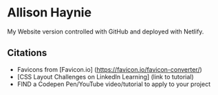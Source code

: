 # Allison Haynie
My Website version controlled with GitHub and deployed with Netlify. 

## Citations
* Favicons from [Favicon.io] (https://favicon.io/favicon-converter/)
* [CSS Layout Challenges on LinkedIn Learning] (link to tutorial)
* FIND a Codepen Pen/YouTube video/tutorial to apply to your project